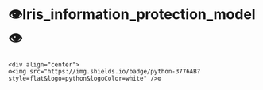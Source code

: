 # 👁️Iris_information_protection_model 👁️

	<div align="center">
	⚙️<img src="https://img.shields.io/badge/python-3776AB?style=flat&logo=python&logoColor=white" />⚙️
</div>
